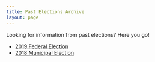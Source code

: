 ```yaml
---
title: Past Elections Archive
layout: page
---
```


<div class="standout-box blue full-width no-margin-top">
  <div class="header big-text" data-aos="fade-left">
    Looking for information from past elections? Here you go!
  </div><div>

<ul>
  <li><a href="https://civictechwr.github.io/WRVotesFed">2019 Federal Election</a></li>
  <li><a href="https://civictechwr.github.io/WRvotes">2018 Municipal
  Election </a></li>
</ul>

